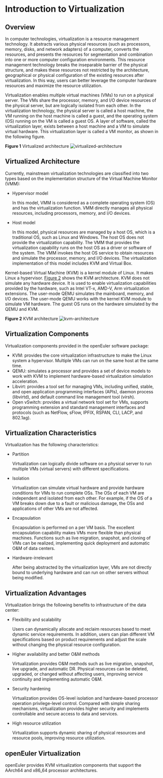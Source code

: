 # Introduction to Virtualization

## Overview

In computer technologies, virtualization is a resource management technology. It abstracts various physical resources \(such as processors, memory, disks, and network adapters\) of a computer, converts the resources, and presents the resources for segmentation and combination into one or more computer configuration environments. This resource management technology breaks the inseparable barrier of the physical structure, and makes these resources not restricted by the architecture, geographical or physical configuration of the existing resources after virtualization. In this way, users can better leverage the computer hardware resources and maximize the resource utilization.

Virtualization enables multiple virtual machines \(VMs\) to run on a physical server. The VMs share the processor, memory, and I/O device resources of the physical server, but are logically isolated from each other. In the virtualization technology, the physical server is called a host machine, the VM running on the host machine is called a guest, and the operating system \(OS\) running on the VM is called a guest OS. A layer of software, called the virtualization layer, exists between a host machine and a VM to simulate virtual hardware. This virtualization layer is called a VM monitor, as shown in the following figure.

**Figure  1**  Virtualized architecture 
![](./figures/virtualized-architecture.png "virtualized-architecture")

## Virtualized Architecture

Currently, mainstream virtualization technologies are classified into two types based on the implementation structure of the Virtual Machine Monitor \(VMM\):

-   Hypervisor model

    In this model, VMM is considered as a complete operating system \(OS\) and has the virtualization function. VMM directly manages all physical resources, including processors, memory, and I/O devices.

-   Host model

    In this model, physical resources are managed by a host OS, which is a traditional OS, such as Linux and Windows. The host OS does not provide the virtualization capability. The VMM that provides the virtualization capability runs on the host OS as a driver or software of the system. The VMM invokes the host OS service to obtain resources and simulate the processor, memory, and I/O devices. The virtualization implementation of this model includes KVM and Virtual Box.


Kernel-based Virtual Machine \(KVM\) is a kernel module of Linux. It makes Linux a hypervisor.  [Figure 2](#fig310953013541)  shows the KVM architecture. KVM does not simulate any hardware device. It is used to enable virtualization capabilities provided by the hardware, such as Intel VT-x, AMD-V, Arm virtualization extensions. The user-mode QEMU simulates the mainboard, memory, and I/O devices. The user-mode QEMU works with the kernel KVM module to simulate VM hardware. The guest OS runs on the hardware simulated by the QEMU and KVM.

**Figure  2**  KVM architecture
![](./figures/kvm-architecture.png "kvm-architecture")

## Virtualization Components

Virtualization components provided in the openEuler software package:

-   KVM: provides the core virtualization infrastructure to make the Linux system a hypervisor. Multiple VMs can run on the same host at the same time.
-   QEMU: simulates a processor and provides a set of device models to work with KVM to implement hardware-based virtualization simulation acceleration.
-   Libvirt: provides a tool set for managing VMs, including unified, stable, and open application programming interfaces \(APIs\), daemon process \(libvirtd\), and default command line management tool \(virsh\).
-   Open vSwitch: provides a virtual network tool set for VMs, supports programming extension and standard management interfaces and protocols \(such as NetFlow, sFlow, IPFIX, RSPAN, CLI, LACP, and 802.1ag\).

## Virtualization Characteristics

Virtualization has the following characteristics:

-   Partition

    Virtualization can logically divide software on a physical server to run multiple VMs \(virtual servers\) with different specifications.


-   Isolation

    Virtualization can simulate virtual hardware and provide hardware conditions for VMs to run complete OSs. The OSs of each VM are independent and isolated from each other. For example, if the OS of a VM breaks down due to a fault or malicious damage, the OSs and applications of other VMs are not affected.


-   Encapsulation

    Encapsulation is performed on a per VM basis. The excellent encapsulation capability makes VMs more flexible than physical machines. Functions such as live migration, snapshot, and cloning of VMs can be realized, implementing quick deployment and automatic O&M of data centers.


-   Hardware-irrelevant

    After being abstracted by the virtualization layer, VMs are not directly bound to underlying hardware and can run on other servers without being modified.


## Virtualization Advantages

Virtualization brings the following benefits to infrastructure of the data center:

-   Flexibility and scalability

    Users can dynamically allocate and reclaim resources based to meet dynamic service requirements. In addition, users can plan different VM specifications based on product requirements and adjust the scale without changing the physical resource configuration.


-   Higher availability and better O&M methods

    Virtualization provides O&M methods such as live migration, snapshot, live upgrade, and automatic DR. Physical resources can be deleted, upgraded, or changed without affecting users, improving service continuity and implementing automatic O&M.


-   Security hardening

    Virtualization provides OS-level isolation and hardware-based processor operation privilege-level control. Compared with simple sharing mechanisms, virtualization provides higher security and implements controllable and secure access to data and services.


-   High resource utilization

    Virtualization supports dynamic sharing of physical resources and resource pools, improving resource utilization.


## openEuler Virtualization

openEuler provides KVM virtualization components that support the AArch64 and x86\_64 processor architectures.

